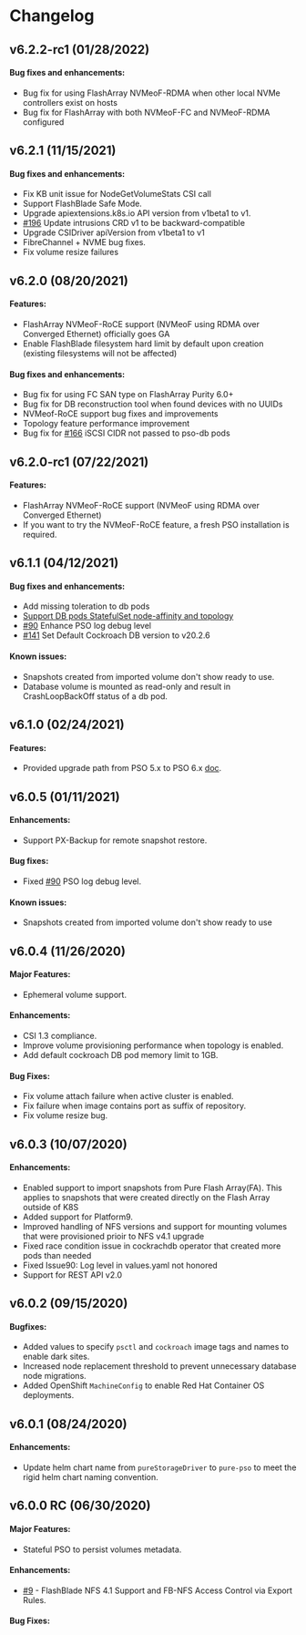 # Changelog

## v6.2.2-rc1 (01/28/2022)

#### Bug fixes and enhancements:

* Bug fix for using FlashArray NVMeoF-RDMA when other local NVMe controllers exist on hosts
* Bug fix for FlashArray with both NVMeoF-FC and NVMeoF-RDMA configured

## v6.2.1 (11/15/2021)

#### Bug fixes and enhancements:

* Fix KB unit issue for NodeGetVolumeStats CSI call
* Support FlashBlade Safe Mode.
* Upgrade apiextensions.k8s.io API version from v1beta1 to v1.
* [#196](https://github.com/purestorage/pso-csi/pull/196) Update intrusions CRD v1 to be backward-compatible
* Upgrade CSIDriver apiVersion from v1beta1 to v1
* FibreChannel + NVME bug fixes.
* Fix volume resize failures

## v6.2.0 (08/20/2021)

#### Features:

* FlashArray NVMeoF-RoCE support (NVMeoF using RDMA over Converged Ethernet) officially goes GA
* Enable FlashBlade filesystem hard limit by default upon creation (existing filesystems will not be affected)

#### Bug fixes and enhancements:

* Bug fix for using FC SAN type on FlashArray Purity 6.0+
* Bug fix for DB reconstruction tool when found devices with no UUIDs
* NVMeof-RoCE support bug fixes and improvements
* Topology feature performance improvement
* Bug fix for [#166](https://github.com/purestorage/pso-csi/issues/166) iSCSI CIDR not passed to pso-db pods 

## v6.2.0-rc1 (07/22/2021)

#### Features:

* FlashArray NVMeoF-RoCE support (NVMeoF using RDMA over Converged Ethernet)
* If you want to try the NVMeoF-RoCE feature, a fresh PSO installation is required.

## v6.1.1 (04/12/2021)

#### Bug fixes and enhancements:

* Add missing toleration to db pods
* [Support DB pods StatefulSet node-affinity and topology](https://github.com/purestorage/pso-csi/blob/master/docs/db-topology.md)
* [#90](https://github.com/purestorage/pso-csi/issues/90) Enhance PSO log debug level
* [#141](https://github.com/purestorage/pso-csi/issues/141) Set Default Cockroach DB version to v20.2.6	

#### Known issues:
* Snapshots created from imported volume don't show ready to use.
* Database volume is mounted as read-only and result in CrashLoopBackOff status of a db pod.

## v6.1.0 (02/24/2021)

#### Features:

* Provided upgrade path from PSO 5.x to PSO 6.x [doc](./docs/csi-5to6-upgradepath.md).

## v6.0.5 (01/11/2021)

#### Enhancements:

* Support PX-Backup for remote snapshot restore.

#### Bug fixes:

* Fixed [#90](https://github.com/purestorage/pso-csi/issues/90) PSO log debug level.

#### Known issues:

* Snapshots created from imported volume don't show ready to use

## v6.0.4 (11/26/2020)

#### Major Features:

* Ephemeral volume support.

#### Enhancements:

* CSI 1.3 compliance.
* Improve volume provisioning performance when topology is enabled.
* Add default cockroach DB pod memory limit to 1GB.

#### Bug Fixes:

* Fix volume attach failure when active cluster is enabled.
* Fix failure when image contains port as suffix of repository.
* Fix volume resize bug.

## v6.0.3 (10/07/2020)

#### Enhancements:

* Enabled support to import snapshots from Pure Flash Array(FA). This applies to snapshots that were created directly on the Flash Array outside of K8S
* Added support for Platform9.
* Improved handling of NFS versions and support for mounting volumes that were provisioned prioir to NFS v4.1 upgrade
* Fixed race condition issue in cockrachdb operator that created more pods than needed
* Fixed Issue90: Log level in values.yaml not honored
* Support for REST API v2.0

## v6.0.2 (09/15/2020)

#### Bugfixes:

* Added values to specify `psctl` and `cockroach` image tags and names to enable dark sites.
* Increased node replacement threshold to prevent unnecessary database node migrations.
* Added OpenShift `MachineConfig` to enable Red Hat Container OS deployments.

## v6.0.1 (08/24/2020)

#### Enhancements:

* Update helm chart name from `pureStorageDriver` to `pure-pso` to meet the rigid helm chart naming convention.

## v6.0.0 RC (06/30/2020)

#### Major Features:

* Stateful PSO to persist volumes metadata. 

#### Enhancements:

- [#9](https://github.com/purestorage/pso-csi/issues/9) - FlashBlade NFS 4.1 Support and FB-NFS Access Control via Export Rules.

#### Bug Fixes:
